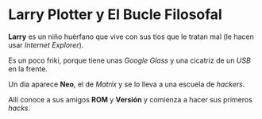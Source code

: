 # Larry Plotter y El Bucle Filosofal

**Larry** es un niño huérfano que vive con sus tíos
que le tratan mal (le hacen usar *Internet Explorer*).

Es un poco friki, porque tiene unas *Google Glass* y
una cicatriz de un *USB* en la frente.

Un día aparece **Neo**, el de *Matrix* y se lo lleva
a una escuela de *hackers*.

Allí conoce a sus amigos **ROM** y **Versión** y
comienza a hacer sus primeros *hacks*.
